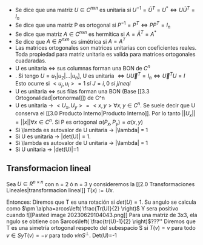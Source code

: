 - Se dice que una matriz $U \in C^{nxn}$ es unitaria si $U^{-1} = \bar U^T=U^* \iff U\bar U^T = I_n$
- Se dice que una matriz P es ortogonal si $P^{-1} =P^T \iff P P^T = I_n$
- Se dice que matriz $A \in C^{nxn}$ es hermítica si $A = \bar A^T = A^*$
- Se dice que $A \in R^{nxn}$ es simétrica si $A = A^T$
- Las matrices ortogonales son matrices unitarias con coeficientes reales. Toda propiedad para matriz unitaria es valida para matrices ortogonales cuadaradas.
- U es unitaria $\iff$ sus columnas forman una BON de $C^n$
- . Si tengo $U= u_1|u_2|...|u_n]$, U es unitaria $\iff U \vec U^T = I_n \iff  \vec U^T U = I$ Esto ocurre si $<u_j, u_i> = 1 \ si \ J = i, 0 \ si \ j /neq i$  
- U es unitaria $\iff$ sus filas forman una BON (Base [[3.3 Ortogonalidad|ortonormal]]) de C^n
- U es unitaria -> $<U_x, U_y> = <x, y> \forall x, y \in C^n$. Se suele decir que U conserva el [[3.0 Producto Interno|Producto Interno]]. Por lo tanto $||U_x|| = ||x|| \forall x \in C^n$.  Si P es ortogonal $\alpha(P_x, P_y)= \alpha (x,y)$
- Si \lambda es autovalor de U unitaria -> |\lambda| = 1
- Si U es unitaria -> |det(U)| = 1.
-  Si \lambda es autovalor de U unitaria -> |\lambda| = 1
- Si U unitaria -> |det(U)|=1

## Transformacion lineal
Sea $U \in R^{n\times n}$ con n = 2 ó n = 3 y consideremos la [[2.0 Transformaciones Lineales|transformacion lineal]] $T(x) := Ux$.

Entonces:
Diremos que T es una rotación si $det(U) = 1$. Su angulo se calcula como $\pm \alpha=arcos\left( \frac{Tr(U)}{2} \right)$ Y sera positivo cuando ![[Pasted image 20230629104043.png]]
Para una matriz de 3x3, ela ngulo se obtiene con $arcos\left( \frac{tr(U)-1}{2} \right)$???''
Diremos que T es una simetría ortogonal respecto del subespacio S si $T(v) = v$ para todo $v \in S y T(v) = −v$ para todo $v in S^\perp$. Det(U)=-1
